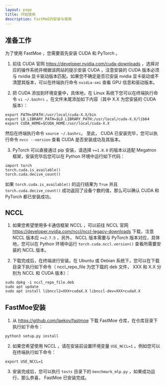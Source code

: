 ```yaml
---
layout: page
title: 开始使用
description: FastMoE的安装与使用
---
```


## 准备工作

为了使用 FastMoe ，您需要首先安装 CUDA 和 PyTorch 。

1. 前往 CUDA 官网 <https://developer.nvidia.com/cuda-downloads> ，选择对应的操作系统并根据该网站的提示安装 CUDA ，注意安装的 CUDA 版本必须与 nvidia 显卡驱动版本匹配。如果您不确定是否已安装 nvidia 显卡驱动或不清楚其版本，可以在终端执行命令 `nvidia-smi` 查看 GPU 信息和驱动版本。

2. 把 CUDA 添加到环境变量中，具体地，在 Linux 系统下您可以在终端执行命令 `vi ~/.bashrc` ，在文件末尾添加如下内容（其中 X.X 为您安装的 CUDA 版本）：

```
export PATH=$PATH:/usr/local/cuda-X.X/bin
export LD_LIBRARY_PATH=$LD_LIBRARY_PATH:/usr/local/cuda-X.X/lib64
export CUDA_HOME=$CUDA_HOME:/usr/local/cuda-X.X
```

然后在终端执行命令 `source ~/.bashrc`。
至此， CUDA 已安装完毕，您可以执行命令 `nvcc --version` 查看 CUDA 是否安装成功及其版本。

3. PyTorch 可以直接通过 pip 安装，请选择 `>=1.8.0` 的版本以适配 Megatron 框架，安装完毕后您可以在 Python 环境中运行如下代码：

```
import torch
torch.cuda.is_available()
torch.cuda.decive_count()
```

如果 `torch.cuda.is_available()` 的运行结果为 `True` 并且 `torch.cuda.decive_count()` 成功返回了设备个数的值，那么可以确认 CUDA 和 PyTorch 都已安装成功。

## NCCL

1. 如果您希望使用多卡通信框架 NCCL ，可以前往 NCCL 官网 <https://developer.nvidia.com/nccl/nccl-legacy-downloads> 下载，注意 NCCL 版本应 `>=2.7.5` ，另外， NCCL 版本需要与 PyTorch 版本对应，具体地，您可以在 Python 环境中运行 `torch.cuda.nccl.version()` 查看所需要安装的 NCCL 版本。

2. 下载完成后，在终端进行安装。在 Ubuntu 或 Debian 系统下，您可以在下载目录下执行如下命令（ nccl_repo_file 为您下载的 deb 文件， XXX 和 X.X 分别为 NCCL 和 CUDA 版本）：

```
sudo dpkg -i nccl_repo_file.deb
sudo apt update
sudo apt install libnccl2=XXX+cudaX.X libnccl-dev=XXX+cudaX.X
```

## FastMoe安装

1. 从 <https://github.com/laekov/fastmoe> 下载 FastMoe 仓库，在仓库目录下执行如下命令：

```
python3 setup.py install
```

2. 如果您希望使用 NCCL ，请在安装前设置环境变量 `USE_NCCL=1` 。例如您可以在终端执行如下命令：

```
export USE_NCCL=1
```

3. 安装完成后，您可以执行 `tests` 目录下的 `benchmark_mlp.py` ，如果成功运行，那么恭喜， FastMoe 已安装完成。

